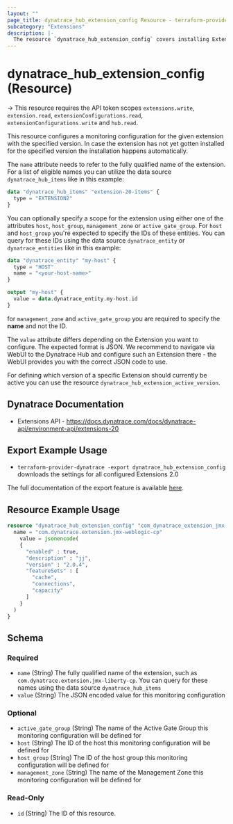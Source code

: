 ```yaml
---
layout: ""
page_title: dynatrace_hub_extension_config Resource - terraform-provider-dynatrace"
subcategory: "Extensions"
description: |-
  The resource `dynatrace_hub_extension_config` covers installing Extensions from the Dynatrace Hub and configuring Monitoring Settings
---
```


# dynatrace_hub_extension_config (Resource)

-> This resource requires the API token scopes `extensions.write`, `extension.read`, `extensionConfigurations.read`, `extensionConfigurations.write` and `hub.read`.

This resource configures a monitoring configuration for the given extension with the specified version. In case the extension has not yet gotten installed for the specified version the installation happens automatically.

The `name` attribute needs to refer to the fully qualified name of the extension. For a list of eligible names you can utilize the data source `dynatrace_hub_items` like in this example:

```terraform
data "dynatrace_hub_items" "extension-20-items" {
  type = "EXTENSION2"
}
```

You can optionally specify a scope for the extension using either one of the attributes `host`, `host_group`, `management_zone` or `active_gate_group`.
For `host` and `host_group` you're expected to specify the IDs of these entities. You can query for these IDs using the data source `dynatrace_entity` or `dynatrace_entities` like in this example:

```terraform
data "dynatrace_entity" "my-host" {
  type = "HOST"
  name = "<your-host-name>"
}

output "my-host" {
  value = data.dynatrace_entity.my-host.id
}
```
for `management_zone` and `active_gate_group` you are required to specify the **name** and not the ID.

The `value` attribute differs depending on the Extension you want to configure. The expected format is JSON. We recommend to navigate via WebUI to the Dynatrace Hub and configure such an Extension there - the WebUI provides you with the correct JSON code to use.

For defining which version of a specific Extension should currently be active you can use the resource `dynatrace_hub_extension_active_version`.

## Dynatrace Documentation

- Extensions API - https://docs.dynatrace.com/docs/dynatrace-api/environment-api/extensions-20

## Export Example Usage

- `terraform-provider-dynatrace -export dynatrace_hub_extension_config` downloads the settings for all configured Extensions 2.0

The full documentation of the export feature is available [here](https://dt-url.net/h203qmc).

## Resource Example Usage

```terraform
resource "dynatrace_hub_extension_config" "com_dynatrace_extension_jmx-weblogic-cp" {
  name = "com.dynatrace.extension.jmx-weblogic-cp"
    value = jsonencode(
    {
      "enabled" : true,
      "description" : "jj",
      "version" : "2.0.4",
      "featureSets" : [
        "cache",
        "connections",
        "capacity"
      ]
    }
  )
}
```

<!-- schema generated by tfplugindocs -->
## Schema

### Required

- `name` (String) The fully qualified name of the extension, such as `com.dynatrace.extension.jmx-liberty-cp`. You can query for these names using the data source `dynatrace_hub_items`
- `value` (String) The JSON encoded value for this monitoring configuration

### Optional

- `active_gate_group` (String) The name of the Active Gate Group this monitoring configuration will be defined for
- `host` (String) The ID of the host this monitoring configuration will be defined for
- `host_group` (String) The ID of the host group this monitoring configuration will be defined for
- `management_zone` (String) The name of the Management Zone this monitoring configuration will be defined for

### Read-Only

- `id` (String) The ID of this resource.
 